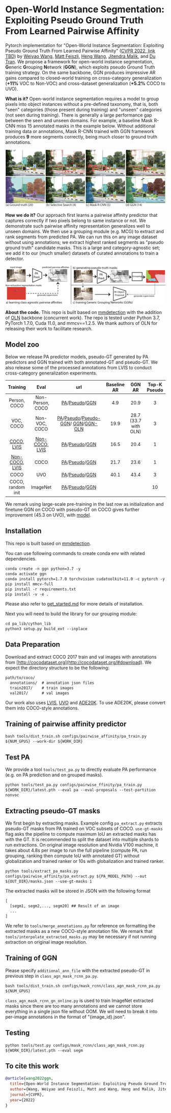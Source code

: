 # Open-World Instance Segmentation: Exploiting Pseudo Ground Truth From Learned Pairwise Affinity

Pytorch implementation for "Open-World Instance Segmentation: Exploiting Pseudo Ground Truth From Learned Pairwise Affinity" ([CVPR 2022, link TBD]())  by [Weiyao Wang](https://sites.google.com/view/weiyaowang/home), [Matt Feiszli](), [Heng Wang](https://hengcv.github.io/), [Jitendra Malik](https://people.eecs.berkeley.edu/~malik/), and [Du Tran](https://dutran.github.io/). We propose a framework for open-world instance segmentation, **G**eneric **G**rouping **N**etwork (**GGN**), which exploits pseudo Ground Truth training strategy. On the same backbone, GGN produces impressive AR gains compared to closed-world training on cross-category generalization (**+11%** VOC to Non-VOC) and cross-dataset generalization (**+5.2%** COCO to UVO).

**What is it?** Open-world instance segmentation requires a model to group pixels into object instances without a pre-defined taxonomy, that is, both "seen" categories (those present during training) and "unseen" categories (not seen during training). There is generally a large performance gap between the seen and unseen domains. For example, a baseline Mask R-CNN miss 15 annotated masks in the example below. Without additional training data or annotations, Mask R-CNN trained with GGN framework produces **9** more segments correctly, being much closer to ground truth annotations.

<img src="./images/teaser_large.png">

**How we do it?** Our approach first learns a pairwise affinity predictor that captures correctly if two pixels belong to same instance or not. We demonstrate such pairwise affinity representation generalizes well to unseen domains. We then use a grouping module (e.g. MCG) to extract and rank segments from predicted PA. We can run this on any image dataset without using annotations; we extract highest ranked segments as "pseudo ground truth" candidate masks. This is a large and category-agnostic set; we add it to our (much smaller) datasets of curated annotations to train a detector.

<img src="./images/overview_updated.png"> <br/>

**About the code.** This repo is built based on [mmdetection](https://github.com/open-mmlab/mmdetection) with the addition of [OLN](https://github.com/mcahny/object_localization_network) backbone (concurrent work). The repo is tested under Python 3.7, PyTorch 1.7.0, Cuda 11.0, and mmcv==1.2.5. We thank authors of OLN for releasing their work to facilitate research.

## Model zoo

Below we release PA predictor models, pseudo-GT generated by PA predictors and GGN trained with both annotated-GT and pseudo-GT. We also release some of the processed annotations from LVIS to conduct cross-category generalization experiments.

| Training | Eval | url | Baseline AR | GGN AR | Top-K Pseudo |
|:---:|:---:|:---:|:---:|:---:|:---:|
| Person, COCO | Non-Person, COCO | [PA](https://drive.google.com/file/d/1bNafmQz8LYzLl5vFKhhsQ8R6HS6rxWtw/view?usp=sharing)/[Pseudo](https://drive.google.com/file/d/1Tna7r1FJUMvcyKkuQ8_3Nm054j9g4QS9/view?usp=sharing)/[GGN](https://drive.google.com/file/d/13aeZFMy658wxkaEQtKpLJ5bEuMOi066P/view?usp=sharing) | 4.9 | 20.9 | 3 |
| VOC, COCO | Non-VOC, COCO | [PA](https://drive.google.com/file/d/1gRJVCUgtbn72XiyTfH6TtZt2AXXLGCj_/view?usp=sharing)/[Pseudo](https://drive.google.com/file/d/14udWTtiANG-lJYSwAqS3hnVZJKYE4xHi/view?usp=sharing)/[Pseudo-GGN](https://drive.google.com/file/d/1jxXB6S9b4jqfhfDwfiXIyQxvmIZ9Q5cm/view?usp=sharing)/ [GGN](https://drive.google.com/file/d/1IiepMOg89MhSM3PzpE_mycO2XRFw-YfV/view?usp=sharing)/[GGN-OLN]() | 19.9 | 28.7 (33.7 with OLN) | 3 |
| [COCO, LVIS](https://drive.google.com/file/d/10HbETuaCEMAUS6E62IzHoR1LoUhRS5O5/view?usp=sharing) | [Non-COCO, LVIS](https://drive.google.com/file/d/1k3blgwu76OrI8haQ8Z9PPB2NrPd98_PW/view?usp=sharing) | [PA](https://drive.google.com/file/d/1NjNP6cv1J7lOyl4m_0gZQ2q5yH0ieQZN/view?usp=sharing)/[Pseudo](https://drive.google.com/file/d/1q7OIp6S87iB2DaolizUkZXeAxzWk_5Oe/view?usp=sharing)/[GGN](https://drive.google.com/file/d/1THNSG_b5ymED1yFGa9_XouaIsFrqAnT3/view?usp=sharing) | 16.5 | 20.4 | 1 |
| [Non-COCO, LVIS](https://drive.google.com/file/d/11OmQiuv-6FIArnxaxC1BjbE1f5GQ-wt-/view?usp=sharing) | COCO | [PA](https://drive.google.com/file/d/1hqPRfP8PJIv712YGRYZ29Ppzai-T8Mae/view?usp=sharing)/[Pseudo](https://drive.google.com/file/d/1JYmowzwspI59mkOreGt-KUhaH487Xp-V/view?usp=sharing)/[GGN](https://drive.google.com/file/d/1VH0ucII1evxplnoX6-46TRVD5-Tm_loR/view?usp=sharing) | 21.7 | 23.6 | 1 |
| COCO | UVO | [PA](https://drive.google.com/file/d/1qbsbDXQ9-vBKJnBhziRk9Ws8ZTOAkjlN/view?usp=sharing)/[Pseudo](https://drive.google.com/file/d/1vVsuS8Z3KHy4DJMZmKPZkzwBcJEYUqWz/view?usp=sharing)/[GGN](https://drive.google.com/file/d/1JNoI6_sPDZPbrBvoouJfEpNSs01G0Alb/view?usp=sharing) | 40.1 | 43.4 | 3 |
| COCO, random init  | ImageNet | [PA](https://drive.google.com/file/d/1o0uzCTQ__6Ju3pIgBWWesUZG-fFzdCuZ/view?usp=sharing)/[Pseudo](https://drive.google.com/file/d/1CA-f4YSoWKzzPeoBGTdL9zvck01inmh4/view?usp=sharing)/[GGN](https://drive.google.com/file/d/1V2pX52BdhzA2GCfx9lMTC0MK9QjHeI2w/view?usp=sharing) |  |  | 10 |

We remark using large-scale pre-training in the last row as initialization and finetune GGN on COCO with pseudo-GT on COCO gives further improvement (45.3 on UVO), with [model](https://drive.google.com/file/d/1daSPUOJkThDFLdVW-PhL5b8kIMIerP-3/view?usp=sharing).

## Installation

This repo is built based on [mmdetection](https://github.com/open-mmlab/mmdetection).

You can use following commands to create conda env with related dependencies.
```
conda create -n ggn python=3.7 -y
conda activate ggn
conda install pytorch=1.7.0 torchvision cudatoolkit=11.0 -c pytorch -y
pip install mmcv-full
pip install -r requirements.txt
pip install -v -e .
```
Please also refer to [get_started.md](docs/get_started.md) for more details of installation.

Next you will need to build the library for our grouping module:
```
cd pa_lib/cython_lib
python3 setup.py build_ext --inplace
```

## Data Preparation

Download and extract COCO 2017 train and val images with annotations from
[http://cocodataset.org](http://cocodataset.org/#download).
We expect the directory structure to be the following:
```
path/to/coco/
  annotations/  # annotation json files
  train2017/    # train images
  val2017/      # val images
```

Our work also uses [LVIS](https://www.lvisdataset.org/), [UVO](https://sites.google.com/view/unidentified-video-object/home) and [ADE20K](https://groups.csail.mit.edu/vision/datasets/ADE20K/). To use ADE20K, please convert them into COCO-style annotations.

## Training of pairwise affinity predictor

```
bash tools/dist_train.sh configs/pairwise_affinity/pa_train.py ${NUM_GPUS} --work-dir ${WORK_DIR}
```

## Test PA

We provide a tool `tools/test_pa.py` to directly evaluate PA performance (e.g. on PA prediction and on grouped masks).

```
python tools/test_pa.py configs/pairwise_ffinity/pa_train.py ${WORK_DIR}/latest.pth --eval pa --eval-proposals --test-partition nonvoc
```

## Extracting pseudo-GT masks

We first begin by extracting masks. Example config `pa_extract.py` extracts pseudo-GT masks from PA trained on VOC subsets of COCO. `use-gt-masks` flag asks the pipeline to compute maximum IoU an extracted masks has with the GT. It is recommended to split the dataset into multiple shards to run extractions. On original image resolution and Nvidia V100 machine, it takes about 4.8s per image to run the full pipeline (compute PA, run grouping, ranking then compute IoU with annotated GT) without globalization and trained ranker or 10s with globalization and trained ranker.
```
python tools/extract_pa_masks.py configs/pairwise_affinity/pa_extract.py ${PA_MODEL_PATH} --out ${OUT_DIR}/masks.json --use-gt-masks 1
```

The extracted masks will be stored in JSON with the following format

```
[
  [segm1, segm2,..., segm20] ## Result of an image
  ...
]
```

We refer to `tools/merge_annotations.py` for reference on formatting the extracted masks as a new COCO-style annotation file. We remark that `tools/interpolate_extracted_masks.py` may be necessary if not running extraction on original image resolution.

## Training of GGN

Please specify `additional_ann_file` with the extracted pseudo-GT in previous step in `class_agn_mask_rcnn_pa.py`.

```
bash tools/dist_train.sh configs/mask_rcnn/class_agn_mask_rcnn_pa.py ${NUM_GPUS}
```

`class_agn_mask_rcnn_gn_online.py` is used to train ImageNet extracted masks since there are too many annotations and we cannot store everything in a single json file without OOM. We will need to break it into per-image annotations in the format of "{image_id}.json".

## Testing

```
python tools/test.py configs/mask_rcnn/class_agn_mask_rcnn.py ${WORK_DIR}/latest.pth --eval segm
```

## To cite this work

```bibtex
@article{wang2022ggn,
  title={Open-World Instance Segmentation: Exploiting Pseudo Ground Truth From Learned Pairwise Affinity},
  author={Wang, Weiyao and Feiszli, Matt and Wang, Heng and Malik, Jitendra and Tran, Du},
  journal={CVPR},
  year={2022}
}
```
